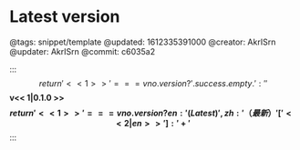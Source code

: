 # Latest version

@tags: snippet/template
@updated: 1612335391000
@creator: AkrISrn
@updater: AkrISrn
@commit: c6035a2

:::$$ return '<< 1 >>' === vno.version ? ' .success.empty .' : '' $$
**v<< 1|0.1.0 >>$$ return '<< 1 >>' === vno.version ? {en: ' (Latest)', zh: '（最新）'}['<< 2|en >>'] : ' +' $$**
:::
